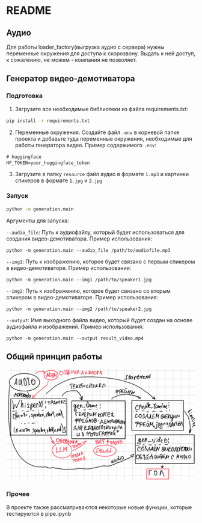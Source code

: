 # README
## Аудио 
Для работы loader_factory(выгрузка аудио с сервера) нужны переменные окружения для доступа к скорозвону.
Выдать к ней доступ, к сожалению, не можем - компания не позволяет.

## Генератор видео-демотиватора
### Подготовка
1. Загрузите все необходимые библиотеки из файла requirements.txt:
```bash
pip install -r requirements.txt
```
2. Переменные окружения.
Создайте файл `.env` в корневой папке проекта и добавьте туда переменные окружения, необходимые для работы генератора видео. Пример содержимого `.env`:
```
# huggingface
HF_TOKEN=your_huggingface_token
```
3. Загрузите в папку `resource` файл аудио в формате `1.mp3` и картинки спикеров в формате `1.jpg` и `2.jpg`
### Запуск
```bash
python -m generation.main
```

Аргументы для запуска:

`--audio_file`: Путь к аудиофайлу, который будет использоваться для создания видео-демотиватора.
Пример использования: 
```
python -m generation.main --audio_file /path/to/audiofile.mp3
```
`--img1`: Путь к изображению, которое будет связано с первым спикером в видео-демотиваторе.
Пример использования: 
```
python -m generation.main --img1 /path/to/speaker1.jpg
```
`--img2`: Путь к изображению, которое будет связано со вторым спикером в видео-демотиваторе.  Пример использования: 
```
python -m generation.main --img2 /path/to/speaker2.jpg
```
`--output`: Имя выходного файла видео, который будет создан на основе аудиофайла и изображений. Пример использования: 
```
python -m generation.main --output result_video.mp4
```

## Общий принцип работы
![describe_process.PNG](generation%2Fresource%2Fdefault%2Fdescribe_process.PNG)

### Прочее

В проекте также рассматриваются некоторые новые функции, которые тестируются в pipe.ipynb